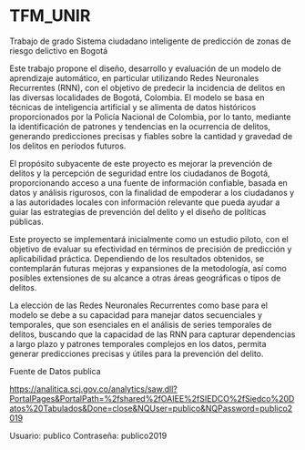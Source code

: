 # TFM_UNIR
Trabajo de grado Sistema ciudadano inteligente de predicción de zonas de riesgo delictivo en Bogotá

Este trabajo propone el diseño, desarrollo y evaluación de un modelo de aprendizaje automático, en particular utilizando Redes Neuronales Recurrentes (RNN), con el objetivo de predecir la incidencia de delitos en las diversas localidades de Bogotá, Colombia. El modelo se basa en técnicas de inteligencia artificial y se alimenta de datos históricos proporcionados por la Policía Nacional de Colombia, por lo tanto, mediante la identificación de patrones y tendencias en la ocurrencia de delitos, generando predicciones precisas y fiables sobre la cantidad y gravedad de los delitos en períodos futuros.

El propósito subyacente de este proyecto es mejorar la prevención de delitos y la percepción de seguridad entre los ciudadanos de Bogotá, proporcionando acceso a una fuente de información confiable, basada en datos y análisis rigurosos, con la finalidad de empoderar a los ciudadanos y a las autoridades locales con información relevante que pueda ayudar a guiar las estrategias de prevención del delito y el diseño de políticas públicas.

Este proyecto se implementará inicialmente como un estudio piloto, con el objetivo de evaluar su efectividad en términos de precisión de predicción y aplicabilidad práctica. Dependiendo de los resultados obtenidos, se contemplarán futuras mejoras y expansiones de la metodología, así como posibles extensiones de su alcance a otras áreas geográficas o tipos de delitos.

La elección de las Redes Neuronales Recurrentes como base para el modelo se debe a su capacidad para manejar datos secuenciales y temporales, que son esenciales en el análisis de series temporales de delitos, buscando que la capacidad de las RNN para capturar dependencias a largo plazo y patrones temporales complejos en los datos, permita generar predicciones precisas y útiles para la prevención del delito.

Fuente de Datos publica

https://analitica.scj.gov.co/analytics/saw.dll?PortalPages&PortalPath=%2fshared%2fOAIEE%2fSIEDCO%2fSiedco%20Datos%20Tabulados&Done=close&NQUser=publico&NQPassword=publico2019

Usuario: publico
Contraseña: publico2019
